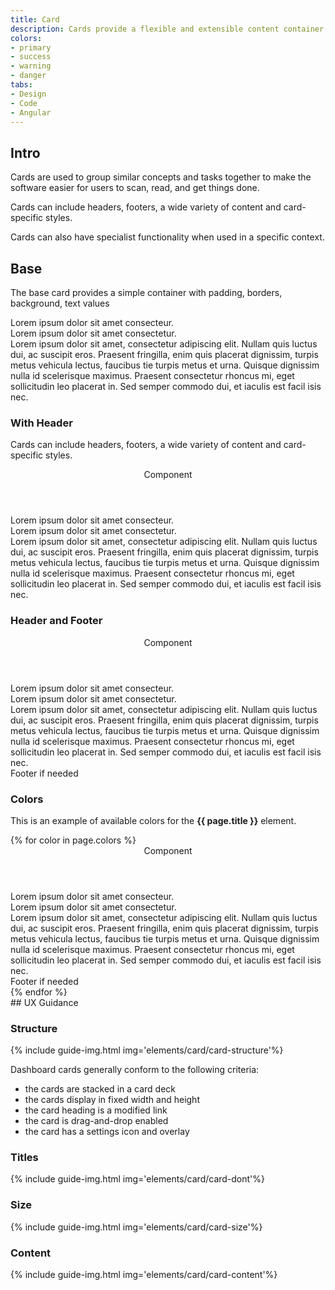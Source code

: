 ```yaml
---
title: Card
description: Cards provide a flexible and extensible content container with multiple options and variants.
colors:
- primary
- success
- warning
- danger
tabs:
- Design
- Code 
- Angular
---
```


<div id="code" class="docs-tabs-content" markdown="1">

## Intro
Cards are used to group similar concepts and tasks together to make the software easier for users to scan, read, and get things done.

Cards can include headers, footers, a wide variety of content and card-specific styles.

Cards can also have specialist functionality when used in a specific context.

## Base
The base card provides a simple container with padding, borders, background, text values

<div data-example="inline" class="split">
<div class="c-card">
  <div class="c-card-content">
    <div class="c-card-content-title">Lorem ipsum dolor sit amet consecteur.</div>
    <div class="c-card-content-subtitle">Lorem ipsum dolor sit amet consectetur.</div>
    <div class="c-card-content-body">Lorem ipsum dolor sit amet, consectetur adipiscing elit. Nullam quis luctus dui, ac suscipit eros. Praesent fringilla,
      enim quis placerat dignissim, turpis metus vehicula lectus, faucibus tie turpis metus et urna. Quisque dignissim nulla
      id scelerisque maximus. Praesent consectetur rhoncus mi, eget sollicitudin leo placerat in. Sed semper commodo dui,
      et iaculis est facil isis nec.</div>
  </div>
</div>
</div>

### With Header

Cards can include headers, footers, a wide variety of content and card-specific styles.

<div data-example>
<div class="c-card">
  <header class="c-card-header">
    <div class="c-card-header-title">
      Component
    </div>
    <div class="c-card-header-menu">
    	<div class="c-card-header-menu-item">
    		<a class="c-btn c-btn-box c-btn-secondary" href=""><i class="fas fa-cog" aria-hidden="true"></i></a>
    	</div>
    	<div class="c-card-header-menu-item">
    		<a class="c-btn c-btn-box c-btn-secondary" href=""><i class="fas fa-cog" aria-hidden="true"></i></a>
    	</div>
    </div>
  </header>
  <div class="c-card-content">
    <div class="c-card-content-title">Lorem ipsum dolor sit amet consecteur.</div>
    <div class="c-card-content-subtitle">Lorem ipsum dolor sit amet consectetur.</div>
    <div class="c-card-content-body">Lorem ipsum dolor sit amet, consectetur adipiscing elit. Nullam quis luctus dui, ac suscipit eros. Praesent fringilla,
      enim quis placerat dignissim, turpis metus vehicula lectus, faucibus tie turpis metus et urna. Quisque dignissim nulla
      id scelerisque maximus. Praesent consectetur rhoncus mi, eget sollicitudin leo placerat in. Sed semper commodo dui,
      et iaculis est facil isis nec.</div>
  </div>
</div>
</div>


### Header and Footer


<div data-example>
<div class="c-card">
  <header class="c-card-header">
    <div class="c-card-header-title">
      Component
    </div>
    <div class="c-card-header-menu">
      <a class="c-btn c-btn-box c-btn-secondary" href=""><i class="fas fa-cog" aria-hidden="true"></i></a>
    </div>
  </header>
  <div class="c-card-content">
    <div class="c-card-content-title">Lorem ipsum dolor sit amet consecteur.</div>
    <div class="c-card-content-subtitle">Lorem ipsum dolor sit amet consectetur.</div>
    <div class="c-card-content-body">Lorem ipsum dolor sit amet, consectetur adipiscing elit. Nullam quis luctus dui, ac suscipit eros. Praesent fringilla,
      enim quis placerat dignissim, turpis metus vehicula lectus, faucibus tie turpis metus et urna. Quisque dignissim nulla
      id scelerisque maximus. Praesent consectetur rhoncus mi, eget sollicitudin leo placerat in. Sed semper commodo dui,
      et iaculis est facil isis nec.</div>
  </div>
  <div class="c-card-footer">Footer if needed</div>
</div>
</div>



### Colors

This is an example of available colors for the **{{ page.title }}** element. 

<div data-example>
{% for color in page.colors %}
<div class="c-card c-card-{{ color }}">
  <header class="c-card-header">
    <div class="c-card-header-title">
      Component
    </div>
    <div class="c-card-header-menu">
      <a class="c-btn c-btn-box c-btn-secondary" href=""><i class="fas fa-cog" aria-hidden="true"></i></a>
    </div>
  </header>
  <div class="c-card-content">
    <div class="c-card-content-title">Lorem ipsum dolor sit amet consecteur.</div>
    <div class="c-card-content-subtitle">Lorem ipsum dolor sit amet consectetur.</div>
    <div class="c-card-content-body">Lorem ipsum dolor sit amet, consectetur adipiscing elit. Nullam quis luctus dui, ac suscipit eros. Praesent fringilla,
      enim quis placerat dignissim, turpis metus vehicula lectus, faucibus tie turpis metus et urna. Quisque dignissim nulla
      id scelerisque maximus. Praesent consectetur rhoncus mi, eget sollicitudin leo placerat in. Sed semper commodo dui,
      et iaculis est facil isis nec.</div>
  </div>
  <div class="c-card-footer">Footer if needed</div>
</div>
{% endfor %}
</div>
</div>


<div id="design" class="docs-tabs-content" markdown="1">
## UX Guidance

### Structure

{% include guide-img.html img='elements/card/card-structure'%}

Dashboard cards generally conform to the following criteria:

- the cards are stacked in a card deck
- the cards display in fixed width and height
- the card heading is a modified link
- the card is drag-and-drop enabled
- the card has a settings icon and overlay


### Titles
{% include guide-img.html img='elements/card/card-dont'%}

### Size
{% include guide-img.html img='elements/card/card-size'%}


### Content
{% include guide-img.html img='elements/card/card-content'%}

</div>